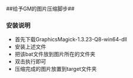 ##给予GM的图片压缩脚步##

### 安装说明 ##
* 首先下载GraphicsMagick-1.3.23-Q8-win64-dll
* 安装上述文件
* 把该bat文件放到图片所在的文件夹
* 双击执行即可
* 压缩完成的图片放置到target文件夹
